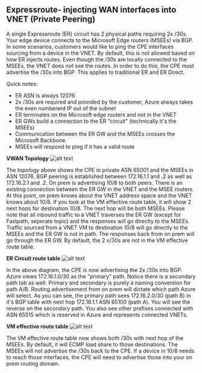 ## Expressroute- injecting WAN interfaces into VNET (Private Peering)
A single Expressroute (ER) circuit has 2 physical paths requiring 2x /30s. Your edge device connects to the Microsoft Edge routers (MSEEs) via BGP. In some scenarios, customers would like to ping the CPE interfaces sourcing from a device in the VNET. By default, this is not allowed based on how ER injects routes. Even though the /30s are locally connected to the MSEEs, the VNET does not see the routes. In order to do this, the CPE must advertise the /30s into BGP. This applies to traditional ER and ER Direct.

Quick notes:

- ER ASN is always 12076
- 2x /30s are required and provided by the customer, Azure always takes the even numbererd IP out of the subnet
- ER terminates on the Microsoft edge routers and not in the VNET
- ER GWs build a connection to the ER "circuit" (technically it's the MSEEs)
- Communication between the ER GW and the MSEEs crosses the Microsoft Backbone
- MSEEs will respond to ping if it has a valid route


**VWAN Topology**
![alt text](https://github.com/jwrightazure/lab/blob/master/images/er-wan-injection.PNG)

The topology above shows the CPE in private ASN 65001 and the MSEEs in ASN 12076. BGP peering is established between 172.16.1.1 and .2 as well as 172.16.2.1 and .2. 
On prem is advertising 10/8 to both peers. There is an existing connection between the ER GW in the VNET and the MSEE routers. At this point, on prem knows about the VNET address space and the VNET knows about 10/8. If you look at the VM effective route table, it will show 2 next hops for destination 10/8. The next hop will be both MSEEs. Please note that all inbound traffic to a VNET traverses the ER GW (except for Fastpath, seperate topic) and the responses will go directly to the MSEEs. Traffic
sourced from a VNET VM to destination 10/8 will go directly to the MSEEs and the ER GW is not in path. The responses back from on prem will go through the ER GW. By default, the 2 x/30s are not in the VM effective route table. 

**ER Circuit route table**
![alt text](https://github.com/jwrightazure/lab/blob/master/images/er-route-table-primary.PNG)

In the above diagram, the CPE is now advertising the 2x /30s into BGP. Azure views 172.16.1.0/30 as the "primary" path. Notice there is a secondary path tab as well. Primary and secondary is purely a naming convention for path A/B. Routing advertisement from on prem will dictate which path Azure will select. As you can see, the primary path sees 172.16.2.0/30 (path B) in it's BGP table with next hop 172.16.1.1 ASN 65100 (path A). You will see the reverse on the secondary path. You also see other prefixes connected with ASN 65515 which is reserved in Azure and represents connected VNETs. 

**VM effective route table**
![alt text](https://github.com/jwrightazure/lab/blob/master/images/vm-effective-route-wan-injection.PNG)

The VM effective route table now shows both /30s with next hop of the MSEEs. By default, it will ECMP load share to those destinations. The MSEEs will not advertise the /30s back to the CPE. If a device in 10/8 needs to reach those interfaces, the CPE will need to advertise those into your on prem routing domain.
